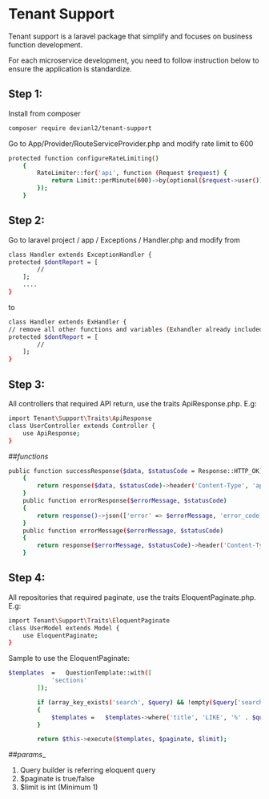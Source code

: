 # Tenant Support

Tenant support is a laravel package that simplify and focuses on business function development.

For each microservice development, you need to follow instruction below to ensure the application is standardize.

## Step 1:
Install from composer
```sh
composer require devianl2/tenant-support
```

Go to App/Provider/RouteServiceProvider.php and modify rate limit to 600
```sh
protected function configureRateLimiting()
    {
        RateLimiter::for('api', function (Request $request) {
            return Limit::perMinute(600)->by(optional($request->user())->id ?: $request->ip());
        });
    }
```

## Step 2:
Go to laravel project / app / Exceptions / Handler.php and modify from
```sh
class Handler extends ExceptionHandler {
protected $dontReport = [
        //
    ];
    ....
}
```
to
```sh
class Handler extends ExHandler {
// remove all other functions and variables (Exhandler already included all that exceptions)
protected $dontReport = [
        //
    ];
}
```

## Step 3:
All controllers that required API return, use the traits ApiResponse.php. E.g:

```sh
import Tenant\Support\Traits\ApiResponse
class UserController extends Controller {
    use ApiResponse;
}
```

##_functions_
```sh
public function successResponse($data, $statusCode = Response::HTTP_OK)
    {
        return response($data, $statusCode)->header('Content-Type', 'application/json');
    }
    public function errorResponse($errorMessage, $statusCode)
    {
        return response()->json(['error' => $errorMessage, 'error_code' => $statusCode], $statusCode);
    }
    public function errorMessage($errorMessage, $statusCode)
    {
        return response($errorMessage, $statusCode)->header('Content-Type', 'application/json');
    }
```

## Step 4:
All repositories that required paginate, use the traits EloquentPaginate.php. E.g:

```sh
import Tenant\Support\Traits\EloquentPaginate
class UserModel extends Model {
    use EloquentPaginate;
}
```

Sample to use the EloquentPaginate:
```sh
$templates  =   QuestionTemplate::with([
            'sections'
        ]);

        if (array_key_exists('search', $query) && !empty($query['search']))
        {
            $templates =   $templates->where('title', 'LIKE', '%' . $query['search'] .'%');
        }

        return $this->execute($templates, $paginate, $limit);
```
##_params__
1) Query builder is referring eloquent query
2) $paginate is true/false
3) $limit is int (Minimum 1)
